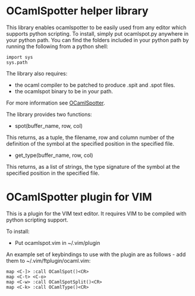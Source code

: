 OCamlSpotter helper library
===========================

This library enables ocamlspotter to be easily used from any editor which supports python scripting. To install, simply put ocamlspot.py anywhere in your python path. You can find the folders included in your python path by running the following from a python shell:

    import sys
    sys.path

The library also requires:

* the ocaml compiler to be patched to produce .spit and .spot files.
* the ocamlspot binary to be in your path.

For more information see [OCamlSpotter](http://jun.furuse.info/hacks/ocamlspotter).

The library provides two functions:

* spot(buffer_name, row, col)

This returns, as a tuple, the filename, row and column number of the definition of the symbol at the specified position in the specified file.

* get_type(buffer_name, row, col)

This returns, as a list of strings, the type signature of the symbol at the specified position in the specified file.

OCamlSpotter plugin for VIM
===========================

This is a plugin for the VIM text editor. It requires VIM to be compiled with python scripting support.

To install:

* Put ocamlspot.vim in ~/.vim/plugin

An example set of keybindings to use with the plugin are as follows - add them to ~/.vim/ftplugin/ocaml.vim:

    map <C-]> :call OCamlSpot()<CR>
    map <C-t> <C-o>
    map <C-w> :call OCamlSpotSplit()<CR>
    map <C-k> :call OCamlType()<CR>
